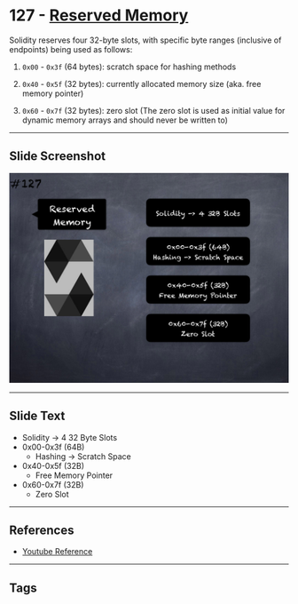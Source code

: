 # 127 - [Reserved Memory](Reserved%20Memory.md)
Solidity reserves four 32-byte slots, with specific byte ranges (inclusive of endpoints) being used as follows:

1. `0x00` - `0x3f` (64 bytes): scratch space for hashing methods
    
2. `0x40` - `0x5f` (32 bytes): currently allocated memory size (aka. free memory pointer)
    
3. `0x60` - `0x7f` (32 bytes): zero slot (The zero slot is used as initial value for dynamic memory arrays and should never be written to)
___
## Slide Screenshot
![127.png](../../images/3.%20Solidity%20201/127.png)
___
## Slide Text
- Solidity -> 4 32 Byte Slots
- 0x00-0x3f (64B)
	- Hashing -> Scratch Space
- 0x40-0x5f (32B)
	- Free Memory Pointer
- 0x60-0x7f (32B)
	- Zero Slot
___
## References
- [Youtube Reference](https://youtu.be/TqMIbouwePE?t=620)
___
## Tags